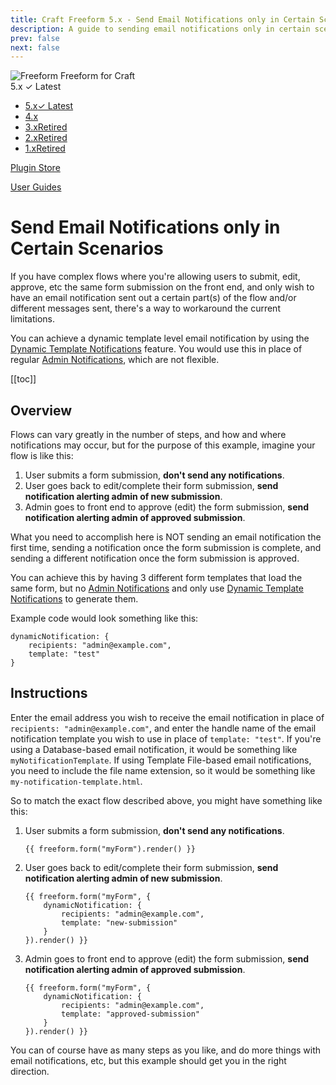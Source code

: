```yaml
---
title: Craft Freeform 5.x - Send Email Notifications only in Certain Scenarios - User Guide
description: A guide to sending email notifications only in certain scenarios.
prev: false
next: false
---
```


<meta property="og:image" content="https://docs.solspace.com/extras/social/craft/freeform/freeform.png" />

<div id="pr-heading">
    <img src="https://docs.solspace.com/extras/icons/products/freeform-icon.png" alt="Freeform" class="pr-image">
    <span class="pr-name">Freeform</span>
    <span class="pr-category">for Craft</span>
    <div class="pr-v-wrapper">
        <div class="pr-v">
            <span class="pr-v-v">5.x</span>
            <span class="pr-v-type pr-latest">✓ Latest</span>
            <span class="pr-v-arrow arrow down"></span>
        </div>
        <ul class="pr-v-list">
            <li><a href="/craft/freeform/v5/">5.x<span class="pr-v-type pr-latest">✓ Latest</span></a></li>
            <li><a href="/craft/freeform/v4/">4.x</a></li>
            <li><a href="/craft/freeform/v3/">3.x<span class="pr-v-type pr-retired">Retired</span></a></li>
            <li><a href="/craft/freeform/v2/">2.x<span class="pr-v-type pr-retired">Retired</span></a></li>
            <li><a href="/craft/freeform/v1/">1.x<span class="pr-v-type pr-retired">Retired</span></a></li>
        </ul>
    </div>
    <div class="pr-buy">
        <a href="https://plugins.craftcms.com/freeform" class="button button-blue"><span class="external-url">Plugin Store</span></a>
    </div>
</div>

<span class="page-section"><a href="/craft/freeform/v5/guides/">User Guides</a></span>

# Send Email Notifications only in Certain Scenarios

If you have complex flows where you're allowing users to submit, edit, approve, etc the same form submission on the front end, and only wish to have an email notification sent out a certain part(s) of the flow and/or different messages sent, there's a way to workaround the current limitations.

You can achieve a dynamic template level email notification by using the [Dynamic Template Notifications](../forms/email-notifications.md#dynamic-template-notifications) feature. You would use this in place of regular [Admin Notifications](../forms/email-notifications.md#admin-notifications), which are not flexible.


[[toc]]


## Overview

Flows can vary greatly in the number of steps, and how and where notifications may occur, but for the purpose of this example, imagine your flow is like this:

1. User submits a form submission, **don't send any notifications**.
2. User goes back to edit/complete their form submission, **send notification alerting admin of new submission**.
3. Admin goes to front end to approve (edit) the form submission, **send notification alerting admin of approved submission**.

What you need to accomplish here is NOT sending an email notification the first time, sending a notification once the form submission is complete, and sending a different notification once the form submission is approved.

You can achieve this by having 3 different form templates that load the same form, but no [Admin Notifications](../forms/email-notifications.md#admin-notifications) and only use [Dynamic Template Notifications](../forms/email-notifications.md#dynamic-template-notifications) to generate them.

Example code would look something like this:

``` twig
dynamicNotification: {
    recipients: "admin@example.com",
    template: "test"
}
```


## Instructions

Enter the email address you wish to receive the email notification in place of `recipients: "admin@example.com"`, and enter the handle name of the email notification template you wish to use in place of `template: "test"`. If you're using a Database-based email notification, it would be something like `myNotificationTemplate`. If using Template File-based email notifications, you need to include the file name extension, so it would be something like `my-notification-template.html`.

So to match the exact flow described above, you might have something like this:

1. User submits a form submission, **don't send any notifications**.
    ``` twig
    {{ freeform.form("myForm").render() }}
    ```
2. User goes back to edit/complete their form submission, **send notification alerting admin of new submission**.
    ``` twig {2-5}
    {{ freeform.form("myForm", {
        dynamicNotification: {
            recipients: "admin@example.com",
            template: "new-submission"
        }
    }).render() }}
    ```
3. Admin goes to front end to approve (edit) the form submission, **send notification alerting admin of approved submission**.
    ``` twig {2-5}
    {{ freeform.form("myForm", {
        dynamicNotification: {
            recipients: "admin@example.com",
            template: "approved-submission"
        }
    }).render() }}
    ```

You can of course have as many steps as you like, and do more things with email notifications, etc, but this example should get you in the right direction.
